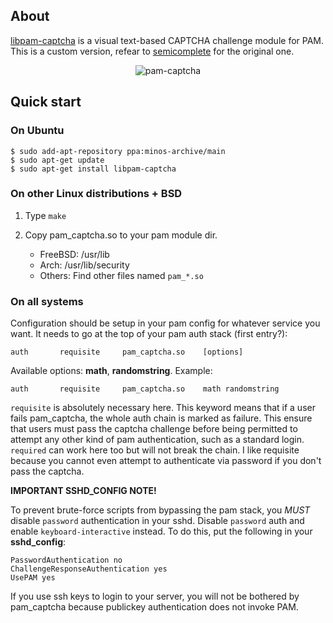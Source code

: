 ## About

[libpam-captcha](https://github.com/minos-org/libpam-captcha) is a visual text-based CAPTCHA challenge module for PAM. This is a custom version, refear to [semicomplete](http://www.semicomplete.com/projects/pam_captcha) for the original one.

<p align="center">
<img src="http://javier.io/assets/img/pam_captcha.png" alt="pam-captcha"/>
</p>

## Quick start

### On Ubuntu

   ```
   $ sudo add-apt-repository ppa:minos-archive/main
   $ sudo apt-get update
   $ sudo apt-get install libpam-captcha
   ```

### On other Linux distributions + BSD

1. Type `make`

2. Copy pam_captcha.so to your pam module dir.

    - FreeBSD: /usr/lib
    - Arch: /usr/lib/security
    - Others: Find other files named `pam_*.so`

### On all systems

Configuration should be setup in your pam config for whatever service you want. It needs to go at the top of your pam auth stack (first entry?):

    auth       requisite     pam_captcha.so    [options]

Available options: **math**, **randomstring**. Example:

    auth       requisite     pam_captcha.so    math randomstring

`requisite` is absolutely necessary here. This keyword means that if a user fails pam_captcha, the whole auth chain is marked as failure. This ensure that users must pass the captcha challenge before being permitted to attempt any other kind of pam authentication, such as a standard login. `required` can work here too but will not break the chain. I like requisite because you cannot even attempt to authenticate via password if you don't pass the captcha.

**IMPORTANT SSHD_CONFIG NOTE!**

To prevent brute-force scripts from bypassing the pam stack, you *MUST* disable `password` authentication in your sshd. Disable `password` auth and enable `keyboard-interactive` instead. To do this, put the following in your **sshd_config**:

    PasswordAuthentication no
    ChallengeResponseAuthentication yes
    UsePAM yes

If you use ssh keys to login to your server, you will not be bothered by pam_captcha because publickey authentication does not invoke PAM.
